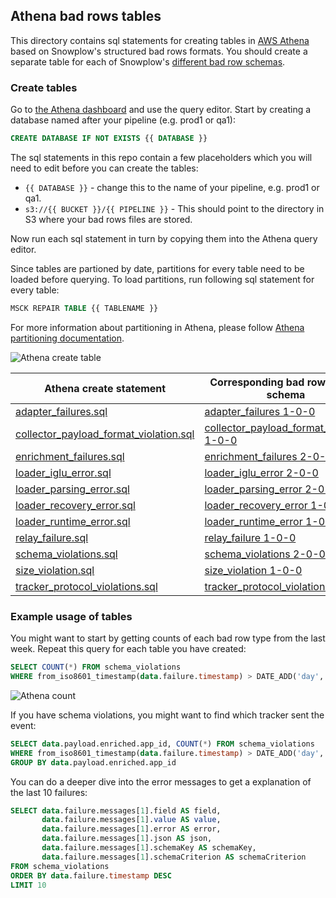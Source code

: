 ## Athena bad rows tables

This directory contains sql statements for creating tables in [AWS Athena][athena home] based on Snowplow's structured bad rows formats.
You should create a separate table for each of Snowplow's [different bad row schemas][all badrow schemas].

### Create tables

Go to [the Athena dashboard][athena dashboard] and use the query editor.  Start by creating a database named after your pipeline (e.g. prod1 or qa1):

```sql
CREATE DATABASE IF NOT EXISTS {{ DATABASE }}
```

The sql statements in this repo contain a few placeholders which you will need to edit before you can create the tables:

* `{{ DATABASE }}` - change this to the name of your pipeline, e.g. prod1 or qa1.
* `s3://{{ BUCKET }}/{{ PIPELINE }}` - This should point to the directory in S3 where your bad rows files are stored.

Now run each sql statement in turn by copying them into the Athena query editor.

Since tables are partioned by date, partitions for every table need to be loaded before querying. To load partitions, run following sql statement for every table:
```sql
MSCK REPAIR TABLE {{ TABLENAME }}
```

For more information about partitioning in Athena, please follow [Athena partitioning documentation][athena-partition].

![Athena create table](https://github.com/snowplow-incubator/snowplow-badrows-tables/wiki/images/athena-create-table.png)

| Athena create statement | Corresponding bad rows JSON schema |
| - | - |
| [adapter_failures.sql](adapter_failures.sql) | [adapter_failures 1-0-0] |
| [collector_payload_format_violation.sql](collector_payload_format_violation.sql) | [collector_payload_format_violation 1-0-0] |
| [enrichment_failures.sql](enrichment_failures.sql) | [enrichment_failures 2-0-0] |
| [loader_iglu_error.sql](loader_iglu_error.sql) | [loader_iglu_error 2-0-0] |
| [loader_parsing_error.sql](loader_parsing_error.sql) | [loader_parsing_error 2-0-0] |
| [loader_recovery_error.sql](loader_recovery_error.sql) | [loader_recovery_error 1-0-0] |
| [loader_runtime_error.sql](loader_runtime_error.sql) | [loader_runtime_error 1-0-1] |
| [relay_failure.sql](relay_failure.sql) | [relay_failure 1-0-0] |
| [schema_violations.sql](schema_violations.sql) | [schema_violations 2-0-0] |
| [size_violation.sql](size_violation.sql) | [size_violation 1-0-0] |
| [tracker_protocol_violations.sql](tracker_protocol_violations.sql) | [tracker_protocol_violations 1-0-0] |

### Example usage of tables

You might want to start by getting counts of each bad row type from the last week. Repeat this query for each table you have created:

```sql
SELECT COUNT(*) FROM schema_violations
WHERE from_iso8601_timestamp(data.failure.timestamp) > DATE_ADD('day', -7, now())
```

![Athena count](https://github.com/snowplow-incubator/snowplow-badrows-tables/wiki/images/athena-count.png)

If you have schema violations, you might want to find which tracker sent the event:

```sql
SELECT data.payload.enriched.app_id, COUNT(*) FROM schema_violations
WHERE from_iso8601_timestamp(data.failure.timestamp) > DATE_ADD('day', -7, now())
GROUP BY data.payload.enriched.app_id
```

You can do a deeper dive into the error messages to get a explanation of the last 10 failures:

```sql
SELECT data.failure.messages[1].field AS field,
       data.failure.messages[1].value AS value,
       data.failure.messages[1].error AS error,
       data.failure.messages[1].json AS json,
       data.failure.messages[1].schemaKey AS schemaKey,
       data.failure.messages[1].schemaCriterion AS schemaCriterion
FROM schema_violations
ORDER BY data.failure.timestamp DESC
LIMIT 10
```


[athena home]: https://aws.amazon.com/athena/
[all badrow schemas]: https://github.com/snowplow/iglu-central/tree/master/schemas/com.snowplowanalytics.snowplow.badrows
[athena dashboard]: https://eu-central-1.console.aws.amazon.com/athena/home

[adapter_failures 1-0-0]: https://github.com/snowplow/iglu-central/blob/master/schemas/com.snowplowanalytics.snowplow.badrows/adapter_failures/jsonschema/1-0-0
[collector_payload_format_violation 1-0-0]: https://github.com/snowplow/iglu-central/blob/master/schemas/com.snowplowanalytics.snowplow.badrows/collector_payload_format_violation/jsonschema/1-0-0
[enrichment_failures 2-0-0]: https://github.com/snowplow/iglu-central/blob/master/schemas/com.snowplowanalytics.snowplow.badrows/enrichment_failures/jsonschema/2-0-0
[loader_iglu_error 2-0-0]: https://github.com/snowplow/iglu-central/blob/master/schemas/com.snowplowanalytics.snowplow.badrows/loader_iglu_error/jsonschema/2-0-0
[loader_parsing_error 2-0-0]: https://github.com/snowplow/iglu-central/blob/master/schemas/com.snowplowanalytics.snowplow.badrows/loader_parsing_error/jsonschema/2-0-0
[loader_recovery_error 1-0-0]: https://github.com/snowplow/iglu-central/blob/master/schemas/com.snowplowanalytics.snowplow.badrows/loader_recovery_error/jsonschema/1-0-0
[loader_runtime_error 1-0-1]: https://github.com/snowplow/iglu-central/blob/master/schemas/com.snowplowanalytics.snowplow.badrows/loader_runtime_error/jsonschema/1-0-1
[relay_failure 1-0-0]: https://github.com/snowplow/iglu-central/blob/master/schemas/com.snowplowanalytics.snowplow.badrows/relay_failure/jsonschema/1-0-0
[schema_violations 2-0-0]: https://github.com/snowplow/iglu-central/blob/master/schemas/com.snowplowanalytics.snowplow.badrows/schema_violations/jsonschema/2-0-0
[size_violation 1-0-0]: https://github.com/snowplow/iglu-central/blob/master/schemas/com.snowplowanalytics.snowplow.badrows/size_violation/jsonschema/1-0-0
[tracker_protocol_violations 1-0-0]: https://github.com/snowplow/iglu-central/blob/master/schemas/com.snowplowanalytics.snowplow.badrows/tracker_protocol_violations/jsonschema/1-0-0
[athena-partition]: https://docs.aws.amazon.com/athena/latest/ug/partitions.html